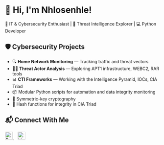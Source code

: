 # 👋 Hi, I'm Nhlosenhle!  
🚀 IT & Cybersecurity Enthusiast | 🧠 Threat Intelligence Explorer | 💻 Python Developer  

## 🛡️ Cybersecurity Projects  
- 🔍 **Home Network Monitoring** — Tracking traffic and threat vectors  
- 🕵️‍♂️ **Threat Actor Analysis** — Exploring APT1 infrastructure, WEBC2, RAR tools  
- 📊 **CTI Frameworks** — Working with the Intelligence Pyramid, IOCs, CIA Triad  
- 📦 Modular Python scripts for automation and data integrity monitoring  
- 🧬 Symmetric-key cryptography  
- 🧠 Hash functions for integrity in CIA Triad  

## 📬 Connect With Me
<p>
  <a href="mailto:senhlemkhonta@gmail.com" target="_blank">
    <img src="https://cdn.jsdelivr.net/npm/simple-icons@v3/icons/gmail.svg" alt="Email" width="25" />
  </a>
  &nbsp;&nbsp;
  <a href="https://www.linkedin.com/in/nhlosenhle-mkhonta-46b031322/" target="_blank">
    <img src="https://cdn.jsdelivr.net/npm/simple-icons@v3/icons/linkedin.svg" alt="LinkedIn" width="25" />
  </a>
</p>


